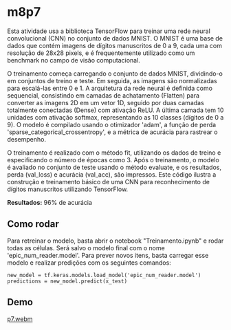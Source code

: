 # m8p7

Esta atividade usa a biblioteca TensorFlow para treinar uma rede neural convolucional (CNN) no conjunto de dados MNIST. O MNIST é uma base de dados que contém imagens de dígitos manuscritos de 0 a 9, cada uma com resolução de 28x28 pixels, e é frequentemente utilizado como um benchmark no campo de visão computacional.

O treinamento começa carregando o conjunto de dados MNIST, dividindo-o em conjuntos de treino e teste. Em seguida, as imagens são normalizadas para escalá-las entre 0 e 1. A arquitetura da rede neural é definida como sequencial, consistindo em camadas de achatamento (Flatten) para converter as imagens 2D em um vetor 1D, seguido por duas camadas totalmente conectadas (Dense) com ativação ReLU. A última camada tem 10 unidades com ativação softmax, representando as 10 classes (dígitos de 0 a 9). O modelo é compilado usando o otimizador 'adam', a função de perda 'sparse_categorical_crossentropy', e a métrica de acurácia para rastrear o desempenho.

O treinamento é realizado com o método fit, utilizando os dados de treino e especificando o número de épocas como 3. Após o treinamento, o modelo é avaliado no conjunto de teste usando o método evaluate, e os resultados, perda (val_loss) e acurácia (val_acc), são impressos. Este código ilustra a construção e treinamento básico de uma CNN para reconhecimento de dígitos manuscritos utilizando TensorFlow.

**Resultados:** 96% de acurácia

## Como rodar

Para retreinar o modelo, basta abrir o notebook "Treinamento.ipynb" e rodar todas as células. Será salvo o modelo final com o nome 'epic_num_reader.model'. Para prever novos itens, basta carregar esse modelo e realizar predições com os seguintes comandos:

```
new_model = tf.keras.models.load_model('epic_num_reader.model')
predictions = new_model.predict(x_test)
```

## Demo
[p7.webm](https://github.com/elisaflemer/m8p7/assets/99259251/00917c07-819b-4376-9476-89961e94dcc4)

